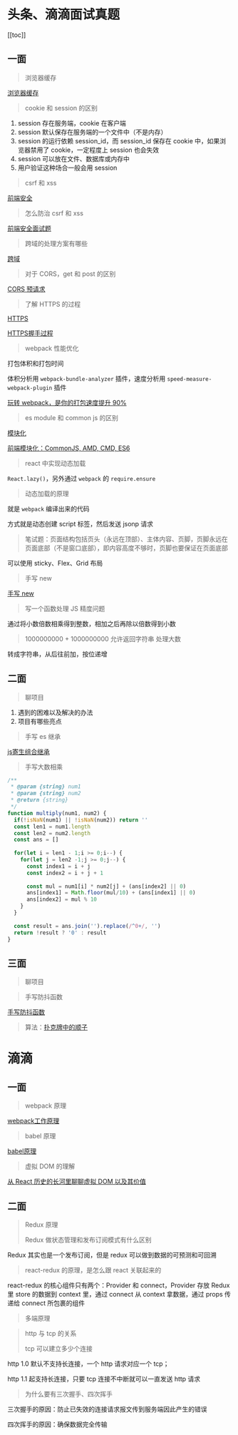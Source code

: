 # 头条、滴滴面试真题
[[toc]]
## 一面

>   浏览器缓存

[浏览器缓存](https://github.com/i-want-offer/FE-Interview-questions/blob/master/%E5%89%8D%E5%90%8E%E7%AB%AF%E9%80%9A%E4%BF%A1/%E6%B5%8F%E8%A7%88%E5%99%A8%E7%BC%93%E5%AD%98.md)

>   cookie 和 session 的区别

1.  session 存在服务端，cookie 在客户端
2.  session 默认保存在服务端的一个文件中（不是内存）
3.  session 的运行依赖 session_id，而 session_id 保存在 cookie 中，如果浏览器禁用了 cookie，一定程度上 session 也会失效
4.  session 可以放在文件、数据库或内存中
5.  用户验证这种场合一般会用 session

>   csrf 和 xss

[前端安全](https://github.com/i-want-offer/FE-Interview-questions/blob/master/%E5%AE%89%E5%85%A8/%E5%89%8D%E7%AB%AF%E5%AE%89%E5%85%A8.md)

>   怎么防治 csrf 和 xss

[前端安全面试题](https://www.cxymsg.com/guide/security.html#xss%E5%88%86%E4%B8%BA%E5%93%AA%E5%87%A0%E7%B1%BB)

>   跨域的处理方案有哪些

[跨域](https://github.com/i-want-offer/FE-Interview-questions/blob/master/%E5%89%8D%E5%90%8E%E7%AB%AF%E9%80%9A%E4%BF%A1/%E8%B7%A8%E5%9F%9F.md)

>   对于 CORS，get 和 post 的区别

[CORS 预请求](https://juejin.im/post/5c23993de51d457b8c1f4ee1#heading-11)

>   了解 HTTPS 的过程

[HTTPS](https://github.com/i-want-offer/FE-Interview-questions/blob/master/%E5%89%8D%E5%90%8E%E7%AB%AF%E9%80%9A%E4%BF%A1/HTTPS.md)

[HTTPS握手过程](https://github.com/i-want-offer/FE-Interview-questions/blob/master/%E5%89%8D%E5%90%8E%E7%AB%AF%E9%80%9A%E4%BF%A1/HTTPS%E7%9A%84%E6%8F%A1%E6%89%8B%E8%BF%87%E7%A8%8B.md)

>   webpack 性能优化

打包体积和打包时间

体积分析用 `webpack-bundle-analyzer` 插件，速度分析用 `speed-measure-webpack-plugin` 插件

[玩转 webpack，是你的打包速度提升 90%](https://juejin.im/post/5e53dbbc518825494905c45f)

>   es module 和 common js 的区别

[模块化](https://github.com/i-want-offer/FE-Interview-questions/blob/master/%E6%A8%A1%E5%9D%97%E5%8C%96/%E5%89%8D%E7%AB%AF%E6%A8%A1%E5%9D%97%E5%8C%96%EF%BC%9ACommonJS%2C%20AMD%2C%20CMD%2C%20ES6.md)

[前端模块化：CommonJS, AMD, CMD, ES6](https://juejin.im/post/5aaa37c8f265da23945f365c)

>   react 中实现动态加载

`React.lazy()`，另外通过 `webpack`  的  `require.ensure`

>   动态加载的原理

就是 `webpack` 编译出来的代码

方式就是动态创建 script 标签，然后发送 jsonp 请求

>   笔试题：页面结构包括页头（永远在顶部）、主体内容、页脚，页脚永远在页面底部（不是窗口底部），即内容高度不够时，页脚也要保证在页面底部

可以使用 sticky、Flex、Grid 布局

>   手写 new

[手写 new](https://github.com/i-want-offer/FE-Interview-questions/blob/master/%E6%89%8B%E5%86%99%E4%BB%A3%E7%A0%81/new/README.md)

>   写一个函数处理 JS 精度问题

通过将小数倍数相乘得到整数，相加之后再除以倍数得到小数

>   1000000000 + 1000000000 允许返回字符串 处理大数

转成字符串，从后往前加，按位递增



## 二面

>   聊项目

1.  遇到的困难以及解决的办法
2.  项目有哪些亮点

>   手写 es 继承

[js寄生组合继承](https://github.com/i-want-offer/FE-Interview-questions/blob/master/%E6%89%8B%E5%86%99%E4%BB%A3%E7%A0%81/extends/README.md)

>   手写大数相乘

```javascript
/**
 * @param {string} num1
 * @param {string} num2
 * @return {string}
 */
function multiply(num1, num2) {
  if(!isNaN(num1) || !isNaN(num2)) return ''
  const len1 = num1.length
  const len2 = num2.length
  const ans = []
  
  for(let i = len1 - 1;i >= 0;i--) {
    for(let j = len2 -1;j >= 0;j--) {
      const index1 = i + j
      const index2 = i + j + 1
      
      const mul = num1[i] * num2[j] + (ans[index2] || 0)
      ans[index1] = Math.floor(mul/10) + (ans[index1] || 0)
      ans[index2] = mul % 10
    }
  }
  
  const result = ans.join('').replace(/^0+/, '')
  return !result ? '0' : result
}
```

## 三面

>   聊项目

>   手写防抖函数

[手写防抖函数](https://github.com/i-want-offer/FE-Interview-questions/blob/master/%E6%89%8B%E5%86%99%E4%BB%A3%E7%A0%81/dt/debounce.js)

>   算法：[扑克牌中的顺子](https://leetcode-cn.com/problems/bu-ke-pai-zhong-de-shun-zi-lcof/)



# 滴滴

## 一面

>   webpack 原理

[webpack工作原理](https://github.com/i-want-offer/FE-Interview-questions/blob/master/%E6%A8%A1%E5%9D%97%E5%8C%96/webpack%E5%B7%A5%E4%BD%9C%E5%8E%9F%E7%90%86.md)

>   babel 原理

[babel原理](https://github.com/i-want-offer/FE-Interview-questions/blob/master/%E6%A8%A1%E5%9D%97%E5%8C%96/babel%E5%8E%9F%E7%90%86.md)

>   虚拟 DOM 的理解

[从 React 历史的长河里聊聊虚拟 DOM 以及其价值](https://mp.weixin.qq.com/s/zCGQEpEGJYQWMMvZfyUYHg)

## 二面

>   Redux 原理
>
>   Redux 做状态管理和发布订阅模式有什么区别

Redux 其实也是一个发布订阅，但是 redux 可以做到数据的可预测和可回溯

>   react-redux 的原理，是怎么跟 react 关联起来的

react-redux 的核心组件只有两个：Provider 和 connect，Provider 存放 Redux 里 store 的数据到 context 里，通过 connect 从 context 拿数据，通过 props 传递给 connect 所包裹的组件

>   多端原理

>   http 与 tcp 的关系
>
>   tcp 可以建立多少个连接

http 1.0 默认不支持长连接，一个 http 请求对应一个 tcp；

http 1.1 起支持长连接，只要 tcp 连接不中断就可以一直发送 http 请求

>   为什么要有三次握手、四次挥手

三次握手的原因：防止已失效的连接请求报文传到服务端因此产生的错误

四次挥手的原因：确保数据完全传输

